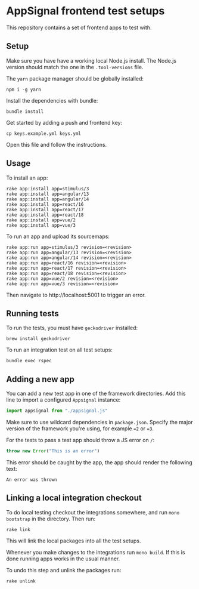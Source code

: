 # AppSignal frontend test setups

<!-- Generated from support/templates/README.md.erb -->

This repository contains a set of frontend apps to test with.

## Setup

Make sure you have have a working local Node.js install. The
Node.js version should match the one in the `.tool-versions` file.

The `yarn` package manager should be globally installed:

```
npm i -g yarn
```

Install the dependencies with bundle:

```
bundle install
```

Get started by adding a push and frontend key:

```
cp keys.example.yml keys.yml
```

Open this file and follow the instructions.

## Usage

To install an app:

```
rake app:install app=stimulus/3
rake app:install app=angular/13
rake app:install app=angular/14
rake app:install app=react/16
rake app:install app=react/17
rake app:install app=react/18
rake app:install app=vue/2
rake app:install app=vue/3
```

To run an app and upload its sourcemaps:

```
rake app:run app=stimulus/3 revision=<revision>
rake app:run app=angular/13 revision=<revision>
rake app:run app=angular/14 revision=<revision>
rake app:run app=react/16 revision=<revision>
rake app:run app=react/17 revision=<revision>
rake app:run app=react/18 revision=<revision>
rake app:run app=vue/2 revision=<revision>
rake app:run app=vue/3 revision=<revision>
```

Then navigate to http://localhost:5001 to trigger an error.

## Running tests

To run the tests, you must have `geckodriver` installed:

```
brew install geckodriver
```

To run an integration test on all test setups:

```
bundle exec rspec
```

## Adding a new app

You can add a new test app in one of the framework directories. Add this
line to import a configured `Appsignal` instance:

```javascript
import appsignal from "./appsignal.js"
```

Make sure to use wildcard dependencies in `package.json`. Specify the
major version of the framework you're using, for example `=2` or `=3`.

For the tests to pass a test app should throw a JS error on `/`:

```javascript
throw new Error("This is an error")
```

This error should be caught by the app, the app should render the following text:

```
An error was thrown
```

## Linking a local integration checkout

To do local testing checkout the integrations somewhere, and run `mono
bootstrap` in the directory. Then run:

```
rake link
```

This will link the local packages into all the test setups.

Whenever you make changes to the integrations run `mono build`. If this is
done running apps works in the usual manner.

To undo this step and unlink the packages run:

```
rake unlink
```
